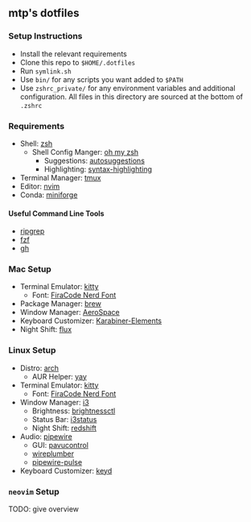 ## mtp's dotfiles

### Setup Instructions

- Install the relevant requirements
- Clone this repo to `$HOME/.dotfiles`
- Run `symlink.sh`
- Use `bin/` for any scripts you want added to `$PATH`
- Use `zshrc_private/` for any environment variables and additional configuration. All files in this directory are sourced at the bottom of `.zshrc`


### Requirements

- Shell: [zsh](https://github.com/ohmyzsh/ohmyzsh/wiki/Installing-ZSH)
    - Shell Config Manger: [oh my zsh](https://github.com/ohmyzsh/ohmyzsh)
        - Suggestions: [autosuggestions](https://github.com/zsh-users/zsh-autosuggestions)
        - Highlighting: [syntax-highlighting](https://github.com/zsh-users/zsh-syntax-highlighting)
- Terminal Manager: [tmux](https://github.com/tmux/tmux)
- Editor: [nvim](https://github.com/neovim/neovim)
- Conda: [miniforge](https://github.com/conda-forge/miniforge)


#### Useful Command Line Tools

- [ripgrep](https://github.com/BurntSushi/ripgrep)
- [fzf](https://github.com/junegunn/fzf)
- [gh](https://github.com/cli/cli)


### Mac Setup

- Terminal Emulator: [kitty](https://sw.kovidgoyal.net/kitty/)
    - Font: [FiraCode Nerd Font](https://github.com/ryanoasis/nerd-fonts/tree/master/patched-fonts/FiraCode)
- Package Manager: [brew](https://brew.sh/)
- Window Manager: [AeroSpace](https://github.com/nikitabobko/AeroSpace)
- Keyboard Customizer: [Karabiner-Elements](https://karabiner-elements.pqrs.org)
- Night Shift: [flux](https://justgetflux.com/)


### Linux Setup

- Distro: [arch](https://wiki.archlinux.org/title/Installation_guide)
    - AUR Helper: [yay](https://github.com/Jguer/yay)
- Terminal Emulator: [kitty](https://sw.kovidgoyal.net/kitty/)
    - Font: [FiraCode Nerd Font](https://archlinux.org/packages/extra/any/ttf-firacode-nerd/)
- Window Manager: [i3](https://i3wm.org/)
    - Brightness: [brightnessctl](https://github.com/Hummer12007/brightnessctl)
    - Status Bar: [i3status](https://man.archlinux.org/man/i3status.1)
    - Night Shift: [redshift](https://wiki.archlinux.org/title/Redshift)
- Audio: [pipewire](https://wiki.archlinux.org/title/PipeWire)
    - GUI: [pavucontrol](https://archlinux.org/packages/extra/x86_64/pavucontrol/)
    - [wireplumber](https://wiki.archlinux.org/title/WirePlumber)
    - [pipewire-pulse](https://archlinux.org/packages/extra/x86_64/pipewire-pulse/)
- Keyboard Customizer: [keyd](https://github.com/rvaiya/keyd)


### `neovim` Setup

TODO: give overview

